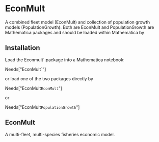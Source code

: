 # EconMult
A combined fleet model (EconMult) and collection of population growth models (PopulationGrowth).
Both are EconMult and PopulationGrowth are Mathematica packages and should be loaded within Mathematica by 

## Installation
Load the Econmult\` package into a Mathematica notebook:

 Needs["EconMult`"]
 
or load one of the two packages directly by 

Needs["EconMult`EconMult`"]

or 

Needs["EconMult`PopulationGrowth`"]

## EconMult
A multi-fleet, multi-species fisheries economic model. 
